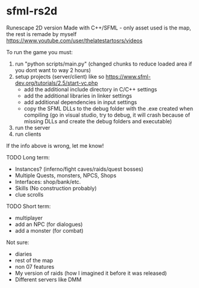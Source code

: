 # sfml-rs2d
Runescape 2D version Made with C++/SFML - only asset used is the map, the rest is remade by myself
https://www.youtube.com/user/thelatestartosrs/videos

To run the game you must:
1. run "python scripts/main.py" (changed chunks to reduce loaded area if you dont want to way 2 hours)
2. setup projects (server/client) like so https://www.sfml-dev.org/tutorials/2.5/start-vc.php
   - add the additional include directory in C/C++ settings
   - add the additional libraries in linker settings
   - add additional dependencies in input settings
   - copy the SFML DLLs to the debug folder with the .exe created when compiling (go in visual studio, try to debug, it will crash because of missing DLLs and create the debug folders and executable)
3. run the server
4. run clients

If the info above is wrong, let me know!

TODO Long term:
- Instances? (inferno/fight caves/raids/quest bosses)
- Multiple Quests, monsters, NPCS, Shops
- Interfaces: shop/bank/etc.
- Skills (No construction probably)
- clue scrolls

TODO Short term:
- multiplayer
- add an NPC (for dialogues)
- add a monster (for combat)

Not sure:
- diaries
- rest of the map
- non 07 features
- My version of raids (how I imagined it before it was released)
- Different servers like DMM
